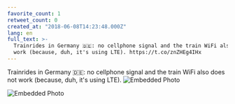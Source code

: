 ```yaml
---
favorite_count: 1
retweet_count: 0
created_at: "2018-06-08T14:23:48.000Z"
lang: en
full_text: >-
  Trainrides in Germany 🇩🇪: no cellphone signal and the train WiFi also does not
  work (because, duh, it's using LTE). https://t.co/znZHEg4IHx
---
```


Trainrides in Germany 🇩🇪: no cellphone signal and the train WiFi also does not
work (because, duh, it's using LTE).
![Embedded Photo](https://twitter-media-coderbyheart.s3.eu-north-1.amazonaws.com/1005093038832734208-DfLOx9vX0AAEYPa.jpg)

![Embedded Photo](https://twitter-media-coderbyheart.s3.eu-north-1.amazonaws.com/1005093038832734208-DfLOyOSXUAA8S05.jpg)
